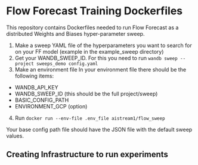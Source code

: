 # Flow Forecast Training Dockerfiles
This repository contains Dockerfiles needed to run Flow Forecast as a distributed Weights and Biases hyper-parameter sweep. 

1. Make a sweep YAML file of the hyperparameters you want to search for on your FF model (example in the example_sweep directory)
2. Get your WANDB_SWEEP_ID. For this you need to run `wandb sweep --project sweeps_demo config.yaml`
3. Make an environment file
In your environment file there should be the following items:

- WANDB_API_KEY
- WANDB_SWEEP_ID (this should be the full project/sweep)
- BASIC_CONFIG_PATH
- ENVIRONMENT_GCP (option)

4. Run `docker run --env-file .env_file aistream1/flow_sweep`

Your base config path file should have the JSON file with the default sweep values.

## Creating Infrastructure to run experiments
